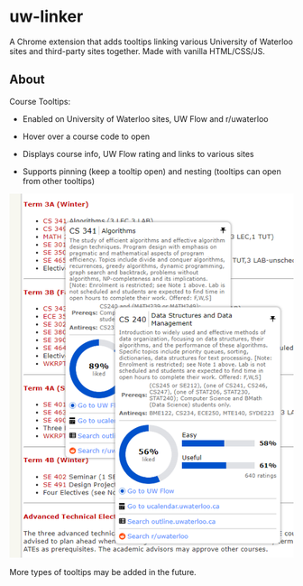 # uw-linker

A Chrome extension that adds tooltips linking various University of Waterloo sites and third-party sites together. Made with vanilla HTML/CSS/JS.

## About

Course Tooltips:

- Enabled on University of Waterloo sites, UW Flow and r/uwaterloo

- Hover over a course code to open

- Displays course info, UW Flow rating and links to various sites

- Supports pinning (keep a tooltip open) and nesting (tooltips can open from other tooltips)

![Screenshot of Course Tooltip](docs/screenshot_1.png)

More types of tooltips may be added in the future.
